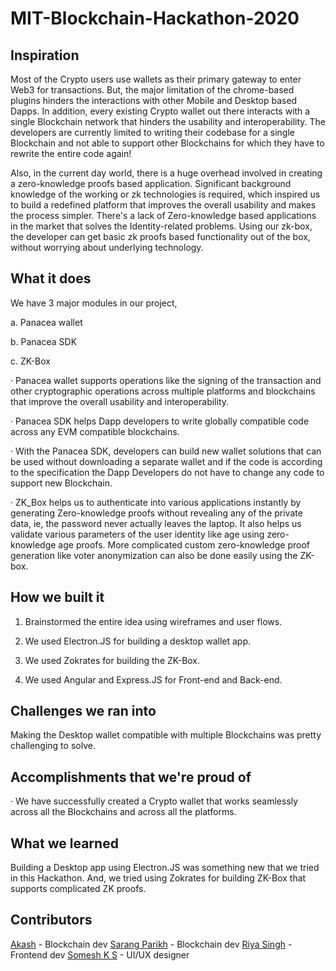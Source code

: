 # MIT-Blockchain-Hackathon-2020

## Inspiration

Most of the Crypto users use wallets as their primary gateway to enter Web3 for transactions. But, the major limitation of the chrome-based plugins hinders the interactions with other Mobile and Desktop based Dapps. In addition, every existing Crypto wallet out there interacts with a single Blockchain network that hinders the usability and interoperability. The developers are currently limited to writing their codebase for a single Blockchain and not able to support other Blockchains for which they have to rewrite the entire code again!

Also, in the current day world, there is a huge overhead involved in creating a zero-knowledge proofs based application. Significant background knowledge of the working or zk technologies is required, which inspired us to build a redefined platform that improves the overall usability and makes the process simpler. There's a lack of Zero-knowledge based applications in the market that solves the Identity-related problems. Using our zk-box, the developer can get basic zk proofs based functionality out of the box, without worrying about underlying technology.



## What it does

We have 3 major modules in our project,

a. Panacea wallet

b. Panacea SDK

c. ZK-Box



· Panacea wallet supports operations like the signing of the transaction and other cryptographic operations across multiple platforms and blockchains that improve the overall usability and interoperability.

· Panacea SDK helps Dapp developers to write globally compatible code across any EVM compatible blockchains. 

· With the Panacea SDK, developers can build new wallet solutions that can be used without downloading a separate wallet and if the code is according to the specification the Dapp Developers do not have to change any code to support new Blockchain.

· ZK_Box helps us to authenticate into various applications instantly by generating Zero-knowledge proofs without revealing any of the private data, ie, the password never actually leaves the laptop. It also helps us validate various parameters of the user identity like age using zero-knowledge age proofs. More complicated custom zero-knowledge proof generation like voter anonymization can also be done easily using the ZK-box.  



## How we built it

1. Brainstormed the entire idea using wireframes and user flows.

2. We used Electron.JS for building a desktop wallet app.

3. We used Zokrates for building the ZK-Box.

4. We used Angular and Express.JS for Front-end and Back-end.



## Challenges we ran into

Making the Desktop wallet compatible with multiple Blockchains was pretty challenging to solve.



## Accomplishments that we're proud of

· We have successfully created a Crypto wallet that works seamlessly across all the Blockchains and across all the platforms.



## What we learned

Building a Desktop app using Electron.JS was something new that we tried in this Hackathon. And, we tried using Zokrates for building ZK-Box that supports complicated ZK proofs.

## Contributors 
[Akash](https://in.linkedin.com/in/akash981) - Blockchain dev
[Sarang Parikh](https://in.linkedin.com/in/sarang-parikh) - Blockchain dev
[Riya Singh](https://in.linkedin.com/in/riya-singh-5aa773193) - Frontend dev
[Somesh K S](https://in.linkedin.com/in/someshks) - UI/UX designer
